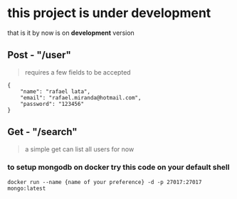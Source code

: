 # this project is under development 

that is it by now is on **development** version

## Post - "/user"
> requires a few fields to be accepted 

    {
        "name": "rafael lata",
        "email": "rafael.miranda@hotmail.com",
        "password": "123456"
    }

## Get - "/search"

> a simple get can list all users for now 

### to setup mongodb on docker try this code on your default shell

    docker run --name {name of your preference} -d -p 27017:27017 mongo:latest